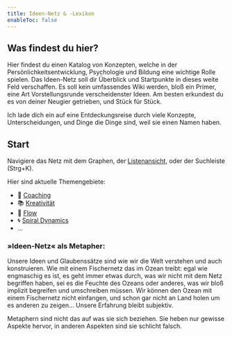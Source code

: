 ```yaml
---
title: Ideen-Netz & -Lexikon
enableToc: false
---
```


## Was findest du hier?

Hier findest du einen Katalog von Konzepten, welche in der Persönlichkeitsentwicklung, Psychologie und Bildung eine wichtige Rolle spielen.
Das Ideen-Netz soll dir Überblick und Startpunkte in dieses weite Feld verschaffen. Es soll kein umfassendes Wiki werden, bloß ein Primer, eine Art Vorstellungsrunde verscheidenster Ideen. Am besten erkundest du es von deiner Neugier getrieben, und Stück für Stück.

Ich lade dich ein auf eine Entdeckungsreise durch viele Konzepte, Unterscheidungen, und Dinge die Dinge sind, weil sie einen Namen haben. 


## Start

Navigiere das Netz mit dem Graphen, der [Listenansicht](/tags/), oder der Suchleiste (Strg+K).

Hier sind aktuelle Themengebiete:
- 🧗 [Coaching](notes/coaching.md)
- 📚 [Kreativität](notes/creativity.md)
- 🌊 [Flow](notes/flow.md)
- 🌀 [Spiral Dynamics](notes/spiral-dynamics.md)
- ...


### »Ideen-Netz« als Metapher:
Unsere Ideen und Glaubenssätze sind wie wir die Welt verstehen und auch konstruieren. Wie mit einem Fischernetz das im Ozean treibt: 
egal wie engmaschig es ist, es geht immer etwas durch, was wir nicht mit dem Netz begriffen haben, sei es die Feuchte des Ozeans oder anderes, was wir bloß implizit begreifen und umschreiben müssen. Wir können den Ozean mit einem Fischernetz nicht einfangen, und schon gar nicht an Land holen um es anderen zu zeigen... Unsere Erfahrung bleibt subjektiv.

Metaphern sind nicht das auf was sie sich beziehen. Sie heben nur gewisse Aspekte hervor, in anderen Aspekten sind sie schlicht falsch.
